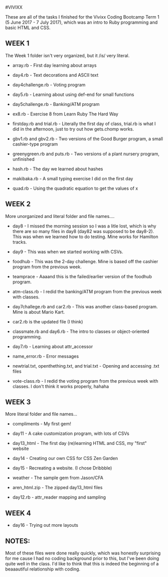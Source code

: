 #VIVIXX

These are all of the tasks I finished for the Vivixx Coding Bootcamp Term 1 (5 June 2017 - 7 July 2017), which was an intro to Ruby programming and basic HTML and CSS.


## WEEK 1

The Week 1 folder isn't very organized, but it /is/ very literal.

- array.rb - First day learning about arrays

- day4.rb - Text decorations and ASCII text

- day4challenge.rb - Voting program

- day5.rb - Learning about using def-end for small functions

- day5challenge.rb - Banking/ATM program

- ex8.rb - Exercise 8 from Learn Ruby The Hard Way

- firstday.rb and trial.rb - Literally the first day of class, trial.rb is what I did in the afternoon, just to try out how gets.chomp works.

- gbv1.rb and gbv2.rb - Two versions of the Good Burger program, a small cashier-type program

- greenygreen.rb and puts.rb - Two versions of a plant nursery program, unfinished

- hash.rb - The day we learned about hashes

- makibaka.rb - A small typing exercise I did on the first day

- quad.rb - Using the quadratic equation to get the values of x


## WEEK 2

More unorganized and literal folder and file names....

- day8 - I missed the morning session so I was a litle lost, which is why there are so many files in day8 (day82 was supposed to be day8-2). This was when we learned how to do testing. Mine works for Hamilton tracks.

- day9 - This was when we started working with CSVs.


- foodhub - This was the 2-day challenge. Mine is based off the cashier program from the previous week.

- teamprace - Aaaand this is the failed/earlier version of the foodhub program.

- atm-class.rb - I redid the banking/ATM program from the previous week with classes.

- day7challege.rb and car2.rb - This was another class-based program. Mine is about Mario Kart.

- car2.rb is the updated file (I think)

- classmate.rb and day6.rb - The intro to classes or object-oriented programming.

- day7.rb - Learning about attr_accessor

- name_error.rb - Error messages

- newtrial.txt, openthething.txt, and trial.txt - Opening and accessing .txt files

- vote-class.rb - I redid the voting program from the previous week with  classes. I don't think it works properly, hahaha


## WEEK 3

More literal folder and file names...

- compliments - My first gem!

- day11 - A cake customization program, with lots of CSVs

- day13_html - The first day (re)learning HTML and CSS, my "first" website

- day14 - Creating our own CSS for CSS Zen Garden

- day15 - Recreating a website. (I chose Dribbble)

- weather - The sample gem from Jason/CFA

- aren_html.zip - The zipped day13_html files

- day12.rb - attr_reader mapping and sampling


## WEEK 4

- day16 - Trying out more layouts


## NOTES:

Most of these files were done really quickly, which was honestly surprising for me cause I had no coding background prior to this, but I've been doing quite well in the class. I'd like to think that this is indeed the beginning of a beaaautiful relationship with coding.
